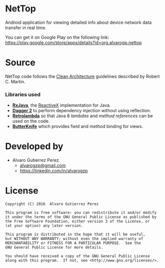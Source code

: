 # NetTop
Android application for viewing detailed info about device network data transfer in real time.

You can get it on Google Play on the following link: https://play.google.com/store/apps/details?id=org.alvarogp.nettop

# Source
NetTop code follows the [Clean Architecture](https://blog.8thlight.com/uncle-bob/2012/08/13/the-clean-architecture.html) guidelines described by Robert C. Martin.

### Libraries used
- **[RxJava](https://github.com/ReactiveX/RxJava)**, the [ReactiveX](http://reactivex.io/) implementation for Java.
- **[Dagger 2](https://google.github.io/dagger/)** to perform dependency injection without using reflection.
- **[Retrolambda](https://github.com/orfjackal/retrolambda)** so that Java 8 *lambdas* and *method references* can be used on the code.
- **[ButterKnife](https://jakewharton.github.io/butterknife/)** which provides field and method binding for views.

# Developed by
- Alvaro Gutierrez Perez
  - alvarogzp@gmail.com
  - https://linkedin.com/in/alvarogzp

# License

    Copyright (C) 2016  Alvaro Gutierrez Perez

    This program is free software: you can redistribute it and/or modify
    it under the terms of the GNU General Public License as published by
    the Free Software Foundation, either version 3 of the License, or
    (at your option) any later version.

    This program is distributed in the hope that it will be useful,
    but WITHOUT ANY WARRANTY; without even the implied warranty of
    MERCHANTABILITY or FITNESS FOR A PARTICULAR PURPOSE.  See the
    GNU General Public License for more details.

    You should have received a copy of the GNU General Public License
    along with this program.  If not, see <http://www.gnu.org/licenses/>.
